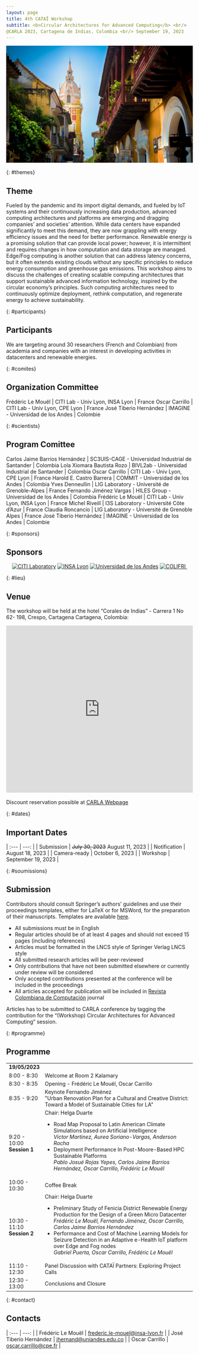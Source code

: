 ```yaml
---
layout: page
title: 4th CATAÏ Workshop
subtitle: <b>Circular Architectures for Advanced Computing</b> <br/> 
@CARLA 2023, Cartagena de Indias, Colombia <br/> September 19, 2023
---
```


<div style="text-align: center;">
<img src="/img/cartagena-indias.jpg"
    alt="Cartagena de Indias, Colombia"
    class="citypicture" />
</div>


{: #themes}
## Theme

Fueled by the pandemic and its import digital demands, and fueled by IoT systems and their continuously increasing data production, advanced computing architectures and platforms are emerging and dragging companies’ and societies’ attention. While data centers have expanded significantly to meet this demand, they are now grappling with energy efficiency issues and the need for better performance. Renewable energy is a promising solution that can provide local power; however, it is intermittent and requires changes in how computation and data storage are managed. Edge/Fog computing is another solution that can address latency concerns, but it often extends existing clouds without any specific principles to reduce energy consumption and greenhouse gas emissions. This workshop aims to discuss the challenges of creating scalable computing architectures that support sustainable advanced information technology, inspired by the circular economy’s principles. Such computing architectures need to continuously optimize deployment, rethink computation, and regenerate energy to achieve sustainability.

{: #participants}
## Participants

We are targeting around 30 researchers (French and Colombian) from academia and companies with an interest in developing activities in datacenters and renewable energies.

{: #comites}
## Organization Committee

Frédéric Le Mouël | CITI Lab - Univ Lyon, INSA Lyon | France
Oscar Carrillo | CITI Lab - Univ Lyon, CPE Lyon | France
José Tiberio Hernández | IMAGINE - Universidad de los Andes | Colombie

{: #scientists}
## Program Comittee

Carlos Jaime Barrios Hernández | SC3UIS-CAGE - Universidad Industrial de Santander | Colombia
Lola Xiomara Bautista Rozo | BIVL2ab - Universidad Industrial de Santander | Colombia
Oscar Carrillo | CITI Lab - Univ Lyon, CPE Lyon | France
Harold E. Castro Barrera | COMMIT - Universidad de los Andes | Colombia
Yves Denneullin | LIG Laboratory - Université de Grenoble-Alpes | France
Fernando Jiménez Vargas | HILES Group - Universidad de los Andes | Colombia
Frédéric Le Mouël | CITI Lab - Univ Lyon, INSA Lyon | France
Michel Riveill | I3S Laboratory - Université Côte d’Azur | France
Claudia Roncancio | LIG Laboratory - Université de Grenoble Alpes | France
José Tiberio Hernández | IMAGINE - Universidad de los Andes | Colombie

{: #sponsors}
## Sponsors

<div style="text-align: center;">
<a href="http://www.citi-lab.fr">
<img src="/img/logo-citi.png"
    alt="CITI Laboratory"
    class="logosupport" /></a>
<a href="https://www.insa-lyon.fr">
<img src="/img/logo-insa.jpg"
    alt="INSA Lyon"
    class="logosupport"/></a>
<a href="https://www.uniandes.edu.co">
<img src="/img/logo-uniandes.png"
    alt="Universidad de los Andes"
    class="logosupport"/></a>
<a href="http://www.colifri.com">
<img src="/img/logo-colifri.jpg"
    alt="COLIFRI "
    class="logosupport" /></a>
</div>

{: #lieu}
## Venue 
The workshop will be held at the hotel “Corales de Indias” - Carrera 1 No 62- 198, Crespo, Cartagena Cartagena, Colombia:

<iframe src="https://www.google.com/maps/embed?pb=!1m14!1m8!1m3!1d7847.458964214546!2d-75.525314!3d10.443028!3m2!1i1024!2i768!4f13.1!3m3!1m2!1s0x8ef6255fd6fd4067%3A0x72ca6dc9becdaa04!2sGHL%20Relax%20Corales%20de%20Indias%20Hotel!5e0!3m2!1sen!2sfr!4v1744116454016!5m2!1sen!2sfr" width="100%" height="450" style="border:0;" allowfullscreen="" loading="lazy" referrerpolicy="no-referrer-when-downgrade"></iframe>

Discount reservation possible at [CARLA Webpage](https://carlaconference.org/previous_editions/2023/www.carla2023.org/en/venue.html)

{: #dates}
## Important Dates

| :---         |     ---: |
| Submission | ~~July 30, 2023~~ August 11, 2023 |
| Notification | August 18, 2023 |
| Camera-ready | October 6, 2023 |
| Workshop | September 19, 2023 |

{: #soumissions}
## Submission

Contributors should consult Springer’s authors’ guidelines and use their proceedings templates, either for LaTeX or for MSWord, for the preparation of their manuscripts. Templates are available [here](https://www.springer.com/gp/computer-science/lncs/conference-proceedings-guidelines).


+ All submissions must be in English
+ Regular articles should be of at least 4 pages and should not exceed 15 pages (including references)
+ Articles must be formatted in the LNCS style of Springer Verlag LNCS style
+ All submitted research articles will be peer-reviewed
+ Only contributions that have not been submitted elsewhere or currently under review will be considered
+ Only accepted contributions presented at the conference will be included in the proceedings
+  All articles accepted for publication will be included in [Revista Colombiana de Computación](https://revistas.unab.edu.co/index.php/rcc) journal

Articles has to be submitted to CARLA conference by tagging the contribution for the “(Workshop) Circular Architectures for Advanced Computing” session.


{: #programme}
## Programme
<table>
<tbody>
<tr><td><b>19/05/2023</b></td></tr>
<tr>
<td style="width:18%">8:00 - 8:30</td>
<td>Welcome at Room 2 Kalamary</td>
</tr>
<tr>
<td>8:30 - 8:35</td>
<td>
    Opening - Frédéric Le Mouël, Oscar Carrillo
</td>
</tr>
<tr>
<td>8:35 - 9:20</td>
<td>
    Keynote Fernando Jiménez <br/>"Urban Renovation Plan for a Cultural and Creative District: Toward a Model of Sustainable Cities for LA"     
</td>
</tr>
<tr>
<td>9:20 - 10:00
<br/><b>Session 1</b></td>
<td>
    Chair: Helga Duarte<br/>
    <ul>
    <li>Road Map Proposal to Latin American Climate Simulations based on Artificial Intelligence <br/>
    <i>Victor Martinez, Aurea Soriano-Vargas, Anderson Rocha</i></li>
    <li>Deployment Performance In Post-Moore-Based HPC Sustainable Platforms <br/>
    <i>Pablo Josué Rojas Yepes, Carlos Jaime Barrios Hernández, Oscar Carrillo, Frédéric Le Mouël</i></li>
    </ul> 
</td>
</tr>
<tr>
<td>10:00 - 10:30</td>
<td>
    Coffee Break     
</td>
</tr>
<tr>
<td>10:30 - 11:10
<br/><b>Session 2</b></td>
<td>
    Chair: Helga Duarte<br/>
    <ul>
    <li>Preliminary Study of Fenicia District Renewable Energy Production for the Design of a Green Micro Datacenter<br/>
    <i>Frédéric Le Mouël, Fernando Jiménez, Oscar Carrillo, Carlos Jaime Barrios Hernández</i></li>
    <li>Performance and Cost of Machine Learning Models for Seizure Detection in an Adaptive e-Health IoT platform over Edge and Fog nodes<br/>
    <i>Gabriel Puerta, Oscar Carrillo, Frédéric Le Mouël</i></li>
    </ul>
</td>
</tr>
<tr>
<td>11:10 - 12:30</td>
<td>
    Panel Discussion with CATAÏ Partners: Exploring Project Calls     
</td>
</tr>
<tr>
<td>12:30 - 13:00</td>
<td>
    Conclusions and Closure     
</td>
</tr>
</tbody>
</table>



{: #contact}
## Contacts

| :---         |     ---: |
| Frédéric Le Mouël | frederic.le-mouel@insa-lyon.fr |
| José Tiberio Hernández | jhernand@uniandes.edu.co |
| Oscar Carrillo | oscar.carrillo@cpe.fr |